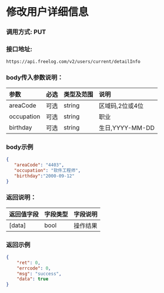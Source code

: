 # 修改用户详细信息



### 调用方式: PUT



### 接口地址:

```
https://api.freelog.com/v2/users/current/detailInfo
```



### body传入参数说明：

| 参数 | 必选 | 类型及范围 | 说明 |
| :--- | :--- | :--- | :--- |
|areaCode | 可选 | string | 区域码,2位或4位 |
|occupation | 可选 | string | 职业 |
|birthday | 可选 | string | 生日,YYYY-MM-DD |


### body示例

```json
{
   "areaCode": "4403",
   "occupation": "软件工程师",
   "birthday":"2000-09-12"
}
```



### 返回说明：

| 返回值字段 | 字段类型 | 字段说明 |
| :--- | :--- | :--- |
| [data] | bool | 操作结果 |



### 返回示例

```json
{
    "ret": 0,
    "errcode": 0,
    "msg": "success",
    "data": true
}
```
